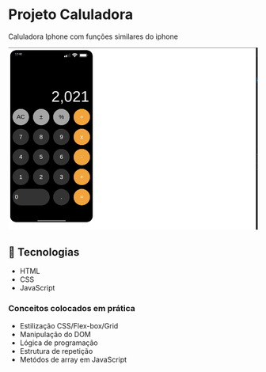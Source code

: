 
<h1> Projeto Caluladora </h1>
<p>Caluladora Iphone com funções similares do iphone<p>


<img src="./assets/iphone_calc.png" alt="">


## 🚀 Tecnologias

- HTML
- CSS
- JavaScript


 <h3>Conceitos colocados em prática</h3>
         <ul>
             <li>Estilização CSS/Flex-box/Grid</li>
             <li>Manipulação do DOM</li>
             <li>Lógica de programação</li>
             <li>Estrutura de repetição</li>
             <li>Metódos de array em JavaScript</li>
         </ul>


